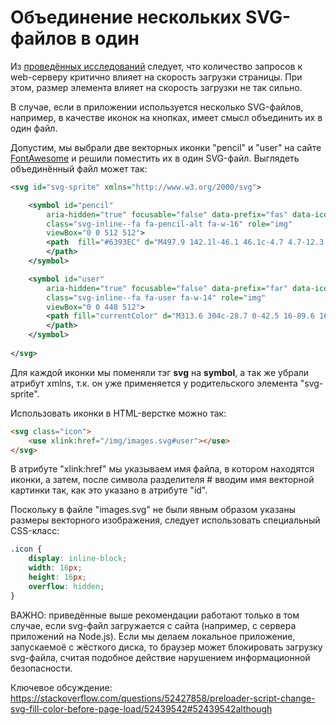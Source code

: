 # Объединение нескольких SVG-файлов в один

Из [проведённых исследований](https://habr.com/ru/company/vdsina/blog/535570/) следует, что количество запросов к web-серверу критично влияет на скорость загрузки страницы. При этом, размер элемента влияет на скорость загрузки не так сильно.

В случае, если в приложении используется несколько SVG-файлов, например, в качестве иконок на кнопках, имеет смысл объединить их в один файл.

Допустим, мы выбрали две векторных иконки "pencil" и "user" на сайте [FontAwesome](https://fontawesome.com/icons?d=gallery) и решили поместить их в один SVG-файл. Выглядеть объединённый файл может так:

```xml
<svg id="svg-sprite" xmlns="http://www.w3.org/2000/svg">

    <symbol id="pencil" 
        aria-hidden="true" focusable="false" data-prefix="fas" data-icon="pencil-alt" 
        class="svg-inline--fa fa-pencil-alt fa-w-16" role="img"
        viewBox="0 0 512 512">
        <path  fill="#6393EC" d="M497.9 142.1l-46.1 46.1c-4.7 4.7-12.3 4.7-17 0l-111-111c-4.7-4.7-4.7-12.3 0-17l46.1-46.1c18.7-18.7 49.1-18.7 67.9 0l60.1 60.1c18.8 18.7 18.8 49.1 0 67.9zM284.2 99.8L21.6 362.4.4 483.9c-2.9 16.4 11.4 30.6 27.8 27.8l121.5-21.3 262.6-262.6c4.7-4.7 4.7-12.3 0-17l-111-111c-4.8-4.7-12.4-4.7-17.1 0zM124.1 339.9c-5.5-5.5-5.5-14.3 0-19.8l154-154c5.5-5.5 14.3-5.5 19.8 0s5.5 14.3 0 19.8l-154 154c-5.5 5.5-14.3 5.5-19.8 0zM88 424h48v36.3l-64.5 11.3-31.1-31.1L51.7 376H88v48z">
        </path>
    </symbol>

    <symbol id="user"
        aria-hidden="true" focusable="false" data-prefix="far" data-icon="user" 
        class="svg-inline--fa fa-user fa-w-14" role="img"
        viewBox="0 0 448 512">
        <path fill="currentColor" d="M313.6 304c-28.7 0-42.5 16-89.6 16-47.1 0-60.8-16-89.6-16C60.2 304 0 364.2 0 438.4V464c0 26.5 21.5 48 48 48h352c26.5 0 48-21.5 48-48v-25.6c0-74.2-60.2-134.4-134.4-134.4zM400 464H48v-25.6c0-47.6 38.8-86.4 86.4-86.4 14.6 0 38.3 16 89.6 16 51.7 0 74.9-16 89.6-16 47.6 0 86.4 38.8 86.4 86.4V464zM224 288c79.5 0 144-64.5 144-144S303.5 0 224 0 80 64.5 80 144s64.5 144 144 144zm0-240c52.9 0 96 43.1 96 96s-43.1 96-96 96-96-43.1-96-96 43.1-96 96-96z">
        </path>
    </symbol>
    
</svg>
```

Для каждой иконки мы поменяли тэг **svg** на **symbol**, а так же убрали атрибут xmlns, т.к. он уже применяется у родительского элемента "svg-sprite".

Использовать иконки в HTML-верстке можно так:

```html
<svg class="icon">
    <use xlink:href="/img/images.svg#user"></use>
</svg>
```

В атрибуте "xlink:href" мы указываем имя файла, в котором находятся иконки, а затем, после символа разделителя # вводим имя векторной картинки так, как это указано в атрибуте "id".

Поскольку в файле "images.svg" не были явным образом указаны размеры векторного изображения, следует использовать специальный CSS-класс:

```css
.icon {
    display: inline-block;
    width: 16px;
    height: 16px;
    overflow: hidden;
}
```

ВАЖНО: приведённые выше рекомендации работают только в том случае, если svg-файл загружается с сайта (например, с сервера приложений на Node.js). Если мы делаем локальное приложение, запускаемоё с жёсткого диска, то браузер может блокировать загрузку svg-файла, считая подобное действие нарушением информационной безопасности.

Ключевое обсуждение: https://stackoverflow.com/questions/52427858/preloader-script-change-svg-fill-color-before-page-load/52439542#52439542although
